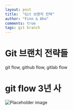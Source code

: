 ```yaml
---
layout: post
title:  "Git 브랜치 전략"
author: "Finn & Ahn"
comments: true
tags: git branch
---
```


# Git 브랜치 전략들
git flow, github flow, gitlab flow

# git flow 3년 사

![Placeholder image](https://media.vlpt.us/images/luna238/post/ff6ac953-bff9-4cb9-bd3d-1d5dc9ba80b8/image.png "Placeholder image")
